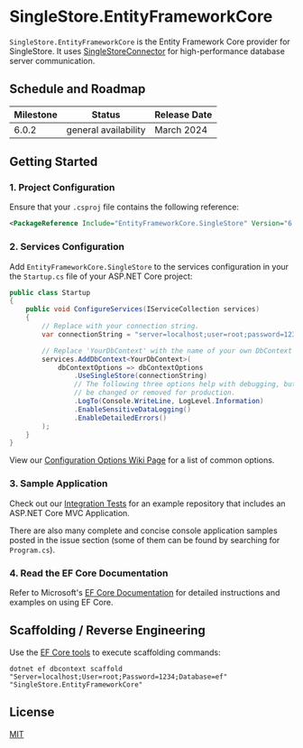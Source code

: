 # SingleStore.EntityFrameworkCore

`SingleStore.EntityFrameworkCore` is the Entity Framework Core provider for SingleStore. It uses [SingleStoreConnector](https://github.com/memsql/SingleStoreNETConnector) for high-performance database server communication.

## Schedule and Roadmap

Milestone | Status               | Release Date
----------|----------------------|-------------
6.0.2| general availability | March 2024
## Getting Started

### 1. Project Configuration

Ensure that your `.csproj` file contains the following reference:

```xml
<PackageReference Include="EntityFrameworkCore.SingleStore" Version="6.0.2" />
```

### 2. Services Configuration

Add `EntityFrameworkCore.SingleStore` to the services configuration in your the `Startup.cs` file of your ASP.NET Core project:

```c#
public class Startup
{
    public void ConfigureServices(IServiceCollection services)
    {
        // Replace with your connection string.
        var connectionString = "server=localhost;user=root;password=1234;database=ef";

        // Replace 'YourDbContext' with the name of your own DbContext derived class.
        services.AddDbContext<YourDbContext>(
            dbContextOptions => dbContextOptions
                .UseSingleStore(connectionString)
                // The following three options help with debugging, but should
                // be changed or removed for production.
                .LogTo(Console.WriteLine, LogLevel.Information)
                .EnableSensitiveDataLogging()
                .EnableDetailedErrors()
        );
    }
}
```

View our [Configuration Options Wiki Page](https://github.com/PomeloFoundation/EntityFrameworkCore.MySql/wiki/Configuration-Options) for a list of common options.

### 3. Sample Application

Check out our [Integration Tests](https://github.com/memsql/SingleStore.EntityFrameworkCore/tree/master/test/EFCore.SingleStore.IntegrationTests) for an example repository that includes an ASP.NET Core MVC Application.

There are also many complete and concise console application samples posted in the issue section (some of them can be found by searching for `Program.cs`).

### 4. Read the EF Core Documentation

Refer to Microsoft's [EF Core Documentation](https://docs.microsoft.com/en-us/ef/core/) for detailed instructions and examples on using EF Core.

## Scaffolding / Reverse Engineering

Use the [EF Core tools](https://docs.microsoft.com/en-us/ef/core/cli/dotnet) to execute scaffolding commands:

```
dotnet ef dbcontext scaffold "Server=localhost;User=root;Password=1234;Database=ef" "SingleStore.EntityFrameworkCore"
```

## License

[MIT](https://github.com/memsql/SingleStore.EntityFrameworkCore/blob/master/LICENSE)
